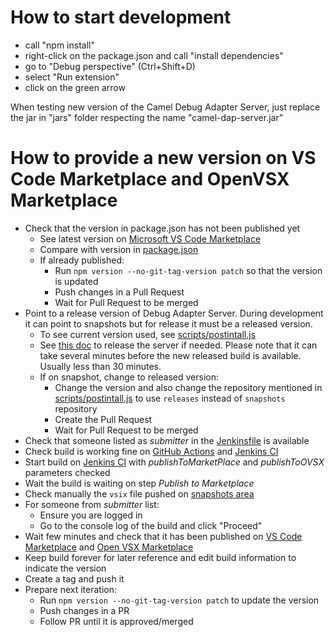 # How to start development

- call "npm install"
- right-click on the package.json and call "install dependencies"
- go to "Debug perspective" (Ctrl+Shift+D)
- select "Run extension"
- click on the green arrow

When testing new version of the Camel Debug Adapter Server, just replace the jar in "jars" folder respecting the name "camel-dap-server.jar"

# How to provide a new version on VS Code Marketplace and OpenVSX Marketplace

* Check that the version in package.json has not been published yet
  * See latest version on [Microsoft VS Code Marketplace](https://marketplace.visualstudio.com/items?itemName=redhat.vscode-debug-adapter-apache-camel)
  * Compare with version in [package.json](package.json)
  * If already published:
    * Run `npm version --no-git-tag-version patch` so that the version is updated
    * Push changes in a Pull Request
    * Wait for Pull Request to be merged
* Point to a release version of Debug Adapter Server. During development it can point to snapshots but for release it must be a released version.
  * To see current version used, see [scripts/postintall.js](scripts/postinstall.js)
  * See [this doc](https://github.com/camel-tooling/camel-debug-adapter/blob/main/Contributing.md#how-to-release) to release the server if needed. Please note that it can take several minutes before the new released build is available. Usually less than 30 minutes.
  * If on snapshot, change to released version:
    * Change the version and also change the repository mentioned in [scripts/postintall.js](scripts/postinstall.js) to use `releases` instead of `snapshots` repository
	* Create the Pull Request
	* Wait for Pull Request to be merged
* Check that someone listed as _submitter_ in the [Jenkinsfile](Jenkinsfile) is available
* Check build is working fine on [GitHub Actions](https://github.com/camel-tooling/camel-dap-client-vscode/actions) and [Jenkins CI](https://master-jenkins-csb-fusetools-qe.apps.ocp-c1.prod.psi.redhat.com/view/VS%20Code%20-%20release/job/vscode/job/eng/job/vscode-camel-dap-release/)
* Start build on [Jenkins CI](https://master-jenkins-csb-fusetools-qe.apps.ocp-c1.prod.psi.redhat.com/view/VS%20Code%20-%20release/job/vscode/job/eng/job/vscode-camel-dap-release/) with _publishToMarketPlace_ and _publishToOVSX_ parameters checked
* Wait the build is waiting on step _Publish to Marketplace_
* Check manually the `vsix` file pushed on [snapshots area](https://download.jboss.org/jbosstools/vscode/snapshots/vscode-debug-adapter-apache-camel/)
* For someone from _submitter_ list:
  * Ensure you are logged in
  * Go to the console log of the build and click "Proceed"
* Wait few minutes and check that it has been published on [VS Code Marketplace](https://marketplace.visualstudio.com/items?itemName=redhat.vscode-debug-adapter-apache-camel) and [Open VSX Marketplace](https://open-vsx.org/extension/redhat/vscode-debug-adapter-apache-camel)
* Keep build forever for later reference and edit build information to indicate the version
* Create a tag and push it
* Prepare next iteration:
  * Run `npm version --no-git-tag-version patch` to update the version
  * Push changes in a PR
  * Follow PR until it is approved/merged
